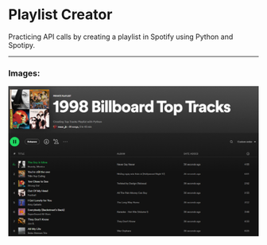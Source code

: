 # Playlist Creator

Practicing API calls by creating a playlist in Spotify using Python and Spotipy. 

----

### Images: 
![songs.png](images/songs.png)
